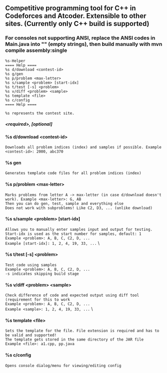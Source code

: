 ## Competitive programming tool for C++ in Codeforces and Atcoder. Extensible to other sites. (Currently only C++ build is supported)
### For consoles not supporting ANSI, replace the ANSI codes in Main.java into "" (empty strings), then build manually with mvn compile assembly:single

```
%s-Helper
==== Help ====
%s d/download <contest-id>
%s g/gen
%s p/problem <max-letter>
%s s/sample <problem> [start-idx]
%s t/test [-s] <problem>
%s v/diff <problem> <sample>
%s template <file>
%s c/config
==== Help ====
```
`%s represents the contest site.`


##### \<required>, \[optional]
#### %s d/download \<contest-id>
`Downloads all problem indices (index) and samples if possible. Example <contest-id>: 2000, abc370`
#### %s gen
`Generates template code files for all problem indices (index)`
#### %s p/problem \<max-letter>
`Marks problems from letter A -> max-letter (in case d/download doesn't work). Example <max-letter>: G, AB` \
`Then you can do gen, test, sample and everything else` \
`Does not work with subproblems! Like C2, D3, ... (unlike download)`
#### %s s/sample \<problem> \[start-idx]
`Allows you to manually enter samples input and output for testing.` \
`Start-idx is used as the start number for samples, default: 1` \
`Example <problem>: A, B, C, C2, D, ...` \
`Example [start-idx]: 1, 2, 4, 19, 33, ...` \
#### %s t/test \[-s] \<problem>
`Test code using samples` \
`Example <problem>: A, B, C, C2, D, ...` \
`-s indicates skipping build stage`
#### %s v/diff \<problem> \<sample>
`Check difference of code and expected output using diff tool (requirement for this to work` \
`Example <problem>: A, B, C, C2, D, ...` \
`Example <sample>: 1, 2, 4, 19, 33, ...` \
#### %s template \<file>
`Sets the template for the file. File extension is required and has to be valid and supported!` \
`The template gets stored in the same directory of the JAR file` \
`Example <file>: a1.cpp, pp.java`
#### %s c/config
`Opens console dialog/menu for viewing/editing config`
